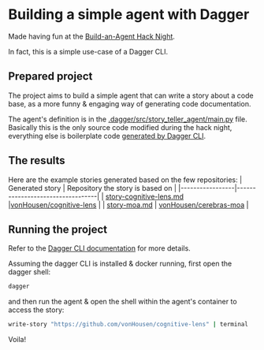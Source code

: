 # Building a simple agent with Dagger

Made having fun at the [Build-an-Agent Hack Night](https://lu.ma/nb9ss3s7?tk=csvqrX). 

In fact, this is a simple use-case of a Dagger CLI.


## Prepared project
The project aims to build a simple agent that can write a story about a code base, as a more funny & engaging way of generating code documentation.

The agent's definition is in the [.dagger/src/story_teller_agent/main.py](.dagger/src/story_teller_agent/main.py) file. Basically this is the only source code modified during the hack night, everything else is boilerplate code [generated by Dagger CLI](https://docs.dagger.io/quickstart/agent#initialize-a-dagger-module).


## The results

Here are the example stories generated based on the few repositories:
| Generated story | Repository the story is based on |
|-----------------|----------------------------------|
| [story-cognitive-lens.md](results/story-cognitive-lens.md) |[vonHousen/cognitive-lens](https://github.com/vonHousen/cognitive-lens) |
| [story-moa.md](results/story-moa.md) | [vonHousen/cerebras-moa](https://github.com/vonHousen/cerebras-moa) |


## Running the project

Refer to the [Dagger CLI documentation](https://docs.dagger.io/quickstart/agent#run-the-agent) for more details. 

Assuming the dagger CLI is installed & docker running, first open the dagger shell:
```bash
dagger
```

and then run the agent & open the shell within the agent's container to access the story:
```bash
write-story "https://github.com/vonHousen/cognitive-lens" | terminal
```

Voila!
